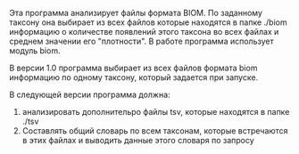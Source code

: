 Эта программа анализирует файлы формата BIOM. По заданному таксону она выбирает из всех файлов которые находятся в папке ./biom информацию о количестве появлений этого таксона во всех файлах и среднем значении его "плотности".
В работе программа использует модуль biom. 

В версии 1.0 программа выбирает из всех файлов формата biom информацию по одному таксону, который задается при запуске.

В следующей версии программа должна:
1. анализировать дополнительро файлы tsv, которые находятся в папке ./tsv
2. Составлять общий словарь по всем таксонам, которые встречаются в этих файлах и выводить данные этого словаря по запросу

